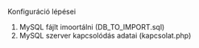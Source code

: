 Konfiguráció lépései
1. MySQL fájlt imoortálni (DB_TO_IMPORT.sql)
2. MySQL szerver kapcsolódás adatai (kapcsolat.php) 
